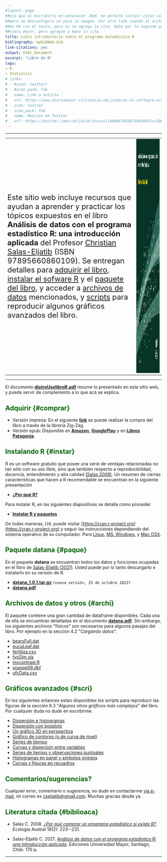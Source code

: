 ```yaml
---
#layout: page
##ojo que al escribirlo en extension .Rmd, me permite incluir citas via BibTeX,
##pero se desconfigura un poco la imagen. Por otro lado cuando el archivo es .rm, todo
##es OK con el texto, pero no se agrega la cita. Opte por lo segundo para que se 
##viera mejor, pero agregue a mano la cita.
title: Libro introductorio sobre el programa estadístico R
bibliography: mybibWeb.bib
link-citations: yes
output: html_document
excerpt: "Libro de R"
tags:
- R  
- Statistics
# links:
# - #icon: twitterr
#   #icon_pack: fab
#   name: Link a noticia
#   url: https://www.diariomayor.cl/ciencia-um/¿conoces-el-software-estadístico-r-profesor-lanza-libro-que-introduce-en-el-análisis-de-datos.html
# - icon: twitter
#   icon_pack: fab
#   name: Mencion en Twitter
#   url: https://twitter.com/cseljatib/status/1460667855675043843?s=20&t=20NyeERbyV3xlHUuzT74-w  
---
```


<style>H1{color:DarkRed;}</style>
<style>H2{color:DarkGreen;}</style>

--------

|              |   |
:---|:-------------------------:
<font size="5"> Este sitio web incluye recursos que ayudan a aprender y practicar los tópicos expuestos en el libro **Análisis de datos con el programa estadístico R: una introducción aplicada** del Profesor [Christian Salas-Eljatib](http://eljatib.com) (ISBN 97895660860109). Se entregan  detalles para [adquirir el libro](#comprar), [instalar el sofware R](#instar) y el [paquete del libro](#paque), y acceder a [archivos de datos](#archi) mencionados, y [scripts](#scri) para reproducir algunos  gráficos avanzados del libro.</font>|  <img src="/images/portadaLibro.jpg" width="2100" height="750">


--------

El documento [**distroUsolibroR.pdf**](/rlibro/distroUsolibroR.pdf) resume lo presentado en este sitio web, y puede servir de complemento a lo que acá se explica.


## Adquirir {#comprar}
+ Versión impresa: En el siguiente [**link**](https://tienda.zigzag.cl/9789566086109-analisis-de-datos-con-el-programa-estadistico-r.html) se puede realizar la compra del libro a través de la librería  Zig-Zag.
+ Versión epub: Disponible en  [**Amazon**](https://www.amazon.com/An%C3%A1lisis-datos-programa-estad%C3%ADstico-introducci%C3%B3n-ebook/dp/B09LRHNGPL/ref=sr_1_1?keywords=Christian+Salas+Eljatib&qid=1637176913&qsid=134-6265285-4112915&s=books&sr=1-1&sres=B09LRHNGPL&srpt=ABIS_BOOK),  [**GooglePlay**](https://play.google.com/store/books/details/Christian_Salas_Eljatib_An%C3%A1lisis_de_datos_con_el_p?id=15dOEAAAQBAJ&hl=es_CL&gl=US) y en [**Libros Patagonia**](https://www.librospatagonia.com/library/search/Christian%20Salas%20Eljatib).

## Instalando R {#instar}
R es un software gratuito que posee una serie de ventajas relacionadas no tan
sólo con su uso libre, sino que también respecto a reproducibilidad, docencia,
entendimiento y alta calidad [(Salas 2008)](#biblioaca).  Un resumen de ciertas características que hacen  a R recomendable se encuentran en la siguiente presentación

+ [**¿Por qué R?**](/rlibro/01porQueR.pdf)


Para instalar R, en las siguientes diapositivas se detalla como proceder

+ [**Instalar R y paquetes**](/rlibro/02instalaR.pdf)

De todas maneras, Ud. puede visitar [https://cran.r-project.org](https://cran.r-project.org) y seguir las instrucciones dependiendo del sistema operativo de su computador. Para [Linux](https://cran.r-project.org/bin/linux/), [MS. Windows](https://cran.r-project.org/bin/windows/), y [Mac OSX](https://cran.r-project.org/bin/macosx/).

## Paquete datana {#paque}
En el paquete **datana** se encuentran todos los datos y funciones ocupadas en el libro
 de [Salas-Eljatib (2021)](#biblioaca). Usted puede por lo tanto descargarlo e instalarlo en su versión de R.


+ [**datana_1.0.1.tar.gz**](/rlibro/datana_1.0.1.tar.gz)  `(nueva versión, 25 de octubre 2022)`
+ [**datana.pdf**](/rlibro/datana.pdf)


## Archivos de datos y otros {#archi}
El paquete contiene una gran cantidad de dataframe disponibles. Cada una de ella se encuentran detalladas en el documento [**datana.pdf**](/rlibro/datana.pdf). Sin embargo, los siguientes archivos "físicos" son necesarios para algunos pasajes del libro. Por ejemplo en la sección 4.2 "*Cargando datos*".

+ [bearsFull.dat](/rlibro/bearsFull.dat)
+ [eucaLeaf.dat](/rlibro/eucaLeaf.dat)
+ [fertiliza.csv](/rlibro/fertiliza.csv)
+ [fvsSim.xls](/rlibro/fvsSim.xls)
+ [mycontrast.R](/rlibro/mycontrast.R)
+ [snaspe09.dbf](/rlibro/snaspe09.dbf)
+ [ufcData.csv](/rlibro/ufcData.csv)

## Gráficos avanzados {#scri}
En los siguientes enlances estan disponibles los scripts para reproducir las figuras de la sección 6.3 "*Algunos otros gráficos más complejos*" del libro. Por cualquier duda no dude en escribirme.

+ [Dispersión e histogramas](/rlibro/xyHist.html)
+ [Dispersión con boxplots](/rlibro/xyBoxplot.html)
+ [Un gráfico 3D en perspectiva](/rlibro/perspectiva3D.html)
+ [Gráfico de contorno (o de curva de nivel)](/rlibro/contorno.html)
+ [Series de tiempo](/rlibro/timeSerPlot.html)
+ [Curvas y dispersión entre variables](/rlibro/curvasDispe.html)
+ [Series de tiempo y observaciones puntuales](/rlibro/pspTempo.html)
+ [Histogramas en panel y símbolos griegos](/rlibro/allHistoGreek.html)
+ [Curvas y figuras en recuadros](/rlibro/innerPanelPlots.html)


## Comentarios/sugerencias?
Cualquier error, comentario o sugerencia, no dude en contactarme [vía e-mail](mailto:cseljatib@gmail.com), mi correo es cseljatib@gmail.com. Muchas gracias desde ya.

## Literatura citada {#biblioaca}
- Salas C. 2008. [*¿Por qué comprar un programa estadístico si existe R?*](/publication/2008-01-01_por_que_comprar_un_). Ecología Austral 18(2): 223--231. 

- Salas-Eljatib C. 2021. [*Análisis de datos con el programa estadístico R: una introducción aplicada*](/publication/2021-01-01_analisis_de_datos_co/). Ediciones Universidad Mayor,
 Santiago, Chile. 170 p.

--------

<!-- ### Footer

### Te pareció interesante o útil? Considera compartirlo 🙌


 <font size="6"> This is my text number 6</font>
 A continuación se ofrecen enlaces para [instalar R](#instar), así como  

<font size="5"> Este sitio web incluye recursos que ayudan a aprender y practicar los tópicos expuestos en el libro **Análisis de datos con el programa estadístico R: una introducción aplicada** del Profesor [Christian Salas-Eljatib](http://eljatib.com) (ISBN 97895660860109). Se entregan  detalles para [adquirir el libro](#comprar), [instalar el sofware R](#instar) y el [paquete del libro](#paque), y acceder a [archivos de datos](#archi) mencionados, y [scripts](#scri) para reproducir algunos  gráficos avanzados del libro.</font>|  <img src="/images/portadaLibro.jpg" width="4300" height="1500">

Este sitio web incluye recursos que ayudan a aprender y practicar los tópicos que son expuestos en el libro **Análisis de datos con el programa estadístico R: una introducción aplicada** del Profesor [Christian Salas-Eljatib](http://eljatib.com) (ISBN 97895660860109). El libro editado por Ediciones Universidad Mayor es distribuído por la [Libreria Zig-Zag](https://tienda.zigzag.cl/9789566086109-analisis-de-datos-con-el-programa-estadistico-r.html).

En el siguiente [**link**](https://tienda.zigzag.cl/9789566086109-analisis-de-datos-con-el-programa-estadistico-r.html) se puede realizar la compra del libro a través de la librería.

+ [Usando un modelo de ahusamiento](/biolibro/ahusamientoTrozado.html)
* **[Miscellaneous](./misce.md)** 
<style>H2{color:DarkOrange;}</style>
<style>p{color:Black;}</style>
<img src="/images/portadaLibro.png" width="800" height="700">
salas20 /myPubs/2020hgrate_ecoModelling.pdf (https://doi.org/10.1016/j.ecolmodel.2020.109198)
ponce 17 `doi:10.3390/f8090329`
sensors cifuentes 2018 `doi:10.3390/s18103357`.
salas10 http://rchn.biologiachile.cl/pdfs/2010/3/Soto_et_al_2010.pdf
salas06 /myPubs/2006xylofagos_RebolledoSalas_Bosque.pdf
Last updated: August 2020 -->
